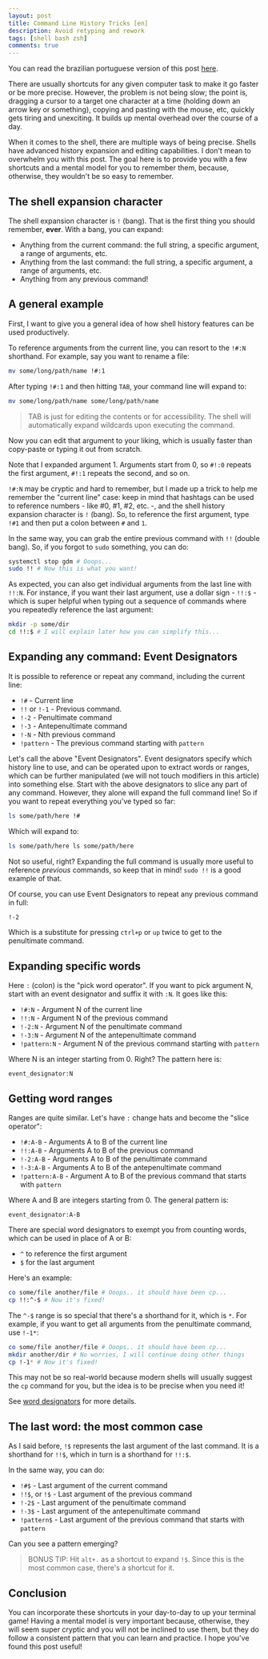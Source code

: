 ```yaml
---
layout: post
title: Command Line History Tricks [en]
description: Avoid retyping and rework
tags: [shell bash zsh]
comments: true
---
```


You can read the brazilian portuguese version of this post [here](http://thiagoa.github.io/dicas-de-historico-de-linha-de-comando/).

There are usually shortcuts for any given computer task to make it go faster or be more precise. However, the problem is not being slow; the point is, dragging a cursor to a target one character at a time (holding down an arrow key or something), copying and pasting with the mouse, etc, quickly gets tiring and unexciting. It builds up mental overhead over the course of a day.

When it comes to the shell, there are multiple ways of being precise. Shells have advanced history expansion and editing capabilities. I don't mean to overwhelm you with this post. The goal here is to provide you with a few shortcuts and a mental model for you to remember them, because, otherwise, they wouldn't be so easy to remember.

## The shell expansion character

The shell expansion character is `!` (bang). That is the first thing you should remember, **ever**. With a bang, you can expand:

- Anything from the current command: the full string, a specific argument, a range of arguments, etc.
- Anything from the last command: the full string, a specific argument, a range of arguments, etc.
- Anything from any previous command!

## A general example

First, I want to give you a general idea of how shell history features can be used productively.

To reference arguments from the current line, you can resort to the `!#:N` shorthand. For example, say you want to rename a file:

```sh
mv some/long/path/name !#:1
```

After typing `!#:1` and then hitting `TAB`, your command line will expand to:

```sh
mv some/long/path/name some/long/path/name
```

> TAB is just for editing the contents or for accessibility. The shell will automatically expand wildcards upon executing the command.

Now you can edit that argument to your liking, which is usually faster than copy-paste or typing it out from scratch.

Note that I expanded argument 1. Arguments start from 0, so `#!:0` repeats the first argument, `#!:1` repeats the second, and so on.

`!#:N` may be cryptic and hard to remember, but I made up a trick to help me remember the "current line" case: keep in mind that hashtags can be used to reference numbers - like #0, #1, #2, etc. -, and the shell history expansion character is `!` (bang). So, to reference the first argument, type `!#1` and then put a colon between `#` and `1`.

In the same way, you can grab the entire previous command with `!!` (double bang). So, if you forgot to `sudo` something, you can do:

```sh
systemctl stop gdm # Ooops...
sudo !! # Now this is what you want!
```

As expected, you can also get individual arguments from the last line with `!!:N`. For instance, if you want their last argument, use a dollar sign - `!!:$` - which is super helpful when typing out a sequence of commands where you repeatedly reference the last argument:

```sh
mkdir -p some/dir
cd !!:$ # I will explain later how you can simplify this...
```

## Expanding any command: Event Designators

It is possible to reference or repeat any command, including the current line:

- `!#` - Current line
- `!!` or `!-1` - Previous command.
- `!-2` - Penultimate command
- `!-3` - Antepenultimate command
- `!-N` - Nth previous command
- `!pattern` - The previous command starting with `pattern`

Let's call the above "Event Designators". Event designators specify which history line to use, and can be operated upon to extract words or ranges, which can be further manipulated (we will not touch modifiers in this article) into something else. Start with the above designators to slice any part of any command. However, they alone will expand the full command line! So if you want to repeat everything you've typed so far:

```sh
ls some/path/here !# 
```

Which will expand to:

```sh
ls some/path/here ls some/path/here
```

Not so useful, right? Expanding the full command is usually more useful to reference _previous_ commands, so keep that in mind! `sudo !!` is a good example of that.

Of course, you can use Event Designators to repeat any previous command in full:

```sh
!-2
```

Which is a substitute for pressing `ctrl+p` or `up` twice to get to the penultimate command.

## Expanding specific words

Here `:` (colon) is the "pick word operator". If you want to pick argument N, start with an event designator and suffix it with `:N`. It goes like this:

- `!#:N` - Argument N of the current line
- `!!:N` - Argument N of the previous command
- `!-2:N` - Argument N of the penultimate command
- `!-3:N` - Argument N of the antepenultimate command
- `!pattern:N` - Argument N of the previous command starting with `pattern`

Where N is an integer starting from 0. Right? The pattern here is:

```
event_designator:N
```

## Getting word ranges

Ranges are quite similar. Let's have `:` change hats and become the "slice operator":

- `!#:A-B` - Arguments A to B of the current line
- `!!:A-B` - Arguments A to B of the previous command
- `!-2:A-B` - Arguments A to B of the penultimate command
- `!-3:A-B` - Arguments A to B of the antepenultimate command
- `!pattern:A-B` - Argument A to B of the previous command that starts with `pattern`

Where A and B are integers starting from 0. The general pattern is:

```
event_designator:A-B
```

There are special word designators to exempt you from counting words, which can be used in place of A or B:

- `^` to reference the first argument
- `$` for the last argument

Here's an example:

```sh
co some/file another/file # Ooops.. it should have been cp...
cp !!:^-$ # Now it's fixed!
```

The `^-$` range is so special that there's a shorthand for it, which is `*`. For example, if you want to get all arguments from the penultimate command, use `!-1*`:

```sh
co some/file another/file # Ooops.. it should have been cp...
mkdir another/dir # No worries, I will continue doing other things
cp !-1* # Now it's fixed!
```

This may not be so real-world because modern shells will usually suggest the `cp` command for you, but the idea is to be precise when you need it!

See [word designators](https://www.gnu.org/software/bash/manual/html_node/Word-Designators.html) for more details.

## The last word: the most common case

As I said before, `!$` represents the last argument of the last command. It is a shorthand for `!!$`, which in turn is a shorthand for `!!:$`.

In the same way, you can do:

- `!#$` - Last argument of the current command
- `!!$`, or `!$` - Last argument of the previous command
- `!-2$` - Last argument of the penultimate command
- `!-3$` - Last argument of the antepenultimate command
- `!pattern$` - Last argument of the previous command that starts with `pattern`

Can you see a pattern emerging?

> BONUS TIP: Hit `alt+.` as a shortcut to expand `!$`. Since this is the most common case, there's a shortcut for it.

## Conclusion

You can incorporate these shortcuts in your day-to-day to up your terminal game! Having a mental model is very important because, otherwise, they will seem super cryptic and you will not be inclined to use them, but they do follow a consistent pattern that you can learn and practice. I hope you've found this post useful!
